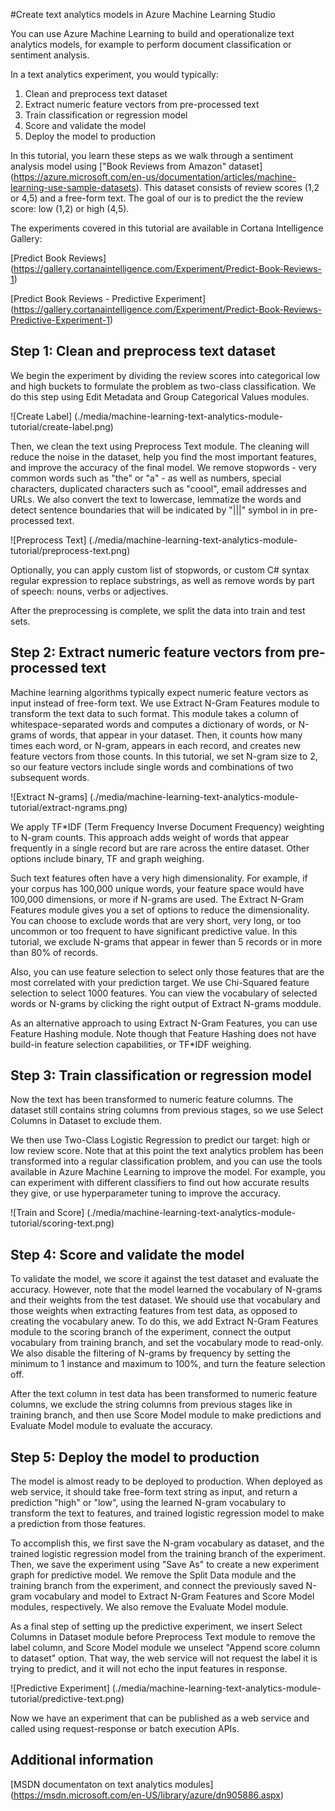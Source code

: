<properties
	pageTitle="Create text analytics models in Azure Machine Learning Studio | Microsoft Azure"
	description="How to create text analytics models in Azure Machine Learning Studio using modules for text preprocessing, N-grams or feature hashing"
	services="machine-learning"
	documentationCenter=""
	authors="rastala"
	manager=""
	editor=""/>

<tags
	ms.service="machine-learning"
	ms.workload="data-services"
	ms.tgt_pltfrm="na"
	ms.devlang="na"
	ms.topic="article"
	ms.date="08/19/2016"
	ms.author="roastala" />


#Create text analytics models in Azure Machine Learning Studio

You can use Azure Machine Learning to build and operationalize text analytics models, for example to perform document classification or sentiment analysis.

In a text analytics experiment, you would typically:

 1. Clean and preprocess text dataset
 2. Extract numeric feature vectors from pre-processed text
 3. Train classification or regression model
 4. Score and validate the model
 5. Deploy the model to production

In this tutorial, you learn these steps as we walk through a sentiment analysis model using ["Book Reviews from Amazon" dataset] (https://azure.microsoft.com/en-us/documentation/articles/machine-learning-use-sample-datasets). This dataset consists of review scores (1,2 or 4,5) and a free-form text. The goal of our is to predict the the review score: low (1,2) or high (4,5).

The experiments covered in this tutorial are available in Cortana Intelligence Gallery:

[Predict Book Reviews] (https://gallery.cortanaintelligence.com/Experiment/Predict-Book-Reviews-1)

[Predict Book Reviews - Predictive Experiment] (https://gallery.cortanaintelligence.com/Experiment/Predict-Book-Reviews-Predictive-Experiment-1)

## Step 1: Clean and preprocess text dataset

We begin the experiment by dividing the review scores into categorical low and high buckets to formulate the problem as two-class classification. We do this step using Edit Metadata and Group Categorical Values modules.

![Create Label] (./media/machine-learning-text-analytics-module-tutorial/create-label.png)

Then, we clean the text using Preprocess Text module. The cleaning will reduce the noise in the dataset, help you find the most important features, and improve the accuracy of the final model. We remove stopwords - very common words such as "the" or "a" - as well as numbers, special characters, duplicated characters such as "coool", email addresses and URLs. We also convert the text to lowercase, lemmatize the words and detect sentence boundaries that will be indicated by "|||" symbol in in pre-processed text.

![Preprocess Text] (./media/machine-learning-text-analytics-module-tutorial/preprocess-text.png)

Optionally, you can apply custom list of stopwords, or custom C# syntax regular expression to replace substrings, as well as remove words by part of speech: nouns, verbs or adjectives.

After the preprocessing is complete, we split the data into train and test sets.

## Step 2: Extract numeric feature vectors from pre-processed text

Machine learning algorithms typically expect numeric feature vectors as input instead of free-form text. We use Extract N-Gram Features module to transform the text data to such format. This module takes a column of whitespace-separated words and computes a dictionary of words, or N-grams of words, that appear in your dataset. Then, it counts how many times each word, or N-gram, appears in each record, and creates new feature vectors from those counts. In this tutorial, we set N-gram size to 2, so our feature vectors include single words and combinations of two subsequent words.

![Extract N-grams] (./media/machine-learning-text-analytics-module-tutorial/extract-ngrams.png)

We apply TF*IDF (Term Frequency Inverse Document Frequency) weighting to N-gram counts. This approach adds weight of words that appear frequently in a single record but are rare across the entire dataset. Other options include binary, TF and graph weighing.

Such text features often have a very high dimensionality. For example, if your corpus has 100,000 unique words, your feature space would have 100,000 dimensions, or more if N-grams are used. The Extract N-Gram Features module gives you a set of options to reduce the dimensionality. You can choose to exclude words that are very short, very long, or too uncommon or too frequent to have significant predictive value. In this tutorial, we exclude N-grams that appear in fewer than 5 records or in more than 80% of records.

Also, you can use feature selection to select only those features that are the most correlated with your prediction target. We use Chi-Squared feature selection to select 1000 features. You can view the vocabulary of selected words or N-grams by clicking the right output of Extract N-grams moddule.

As an alternative approach to using Extract N-Gram Features, you can use Feature Hashing module. Note though that Feature Hashing does not have build-in feature selection capabilities, or TF*IDF weighing.

## Step 3: Train classification or regression model

Now the text has been transformed to numeric feature columns. The dataset still contains string columns from previous stages, so we use Select Columns in Dataset to exclude them.

We then use Two-Class Logistic Regression to predict our target: high or low review score. Note that at this point the text analytics problem has been transformed into a regular classification problem, and you can use the tools available in Azure Machine Learning to improve the model. For example, you can experiment with different classifiers to find out how accurate results they give, or use hyperparameter tuning to improve the accuracy.

![Train and Score] (./media/machine-learning-text-analytics-module-tutorial/scoring-text.png)

## Step 4: Score and validate the model

To validate the model, we score it against the test dataset and evaluate the accuracy. However, note that the model learned the vocabulary of N-grams and their weights from the test dataset. We should use that vocabulary and those weights when extracting features from test data, as opposed to creating the vocabulary anew. To do this, we add Extract N-Gram Features module to the scoring branch of the experiment, connect the output vocabulary from training branch, and set the vocabulary mode to read-only. We also disable the filtering of N-grams by frequency by setting the minimum to 1 instance and maximum to 100%, and turn the feature selection off.

After the text column in test data has been transformed to numeric feature columns, we exclude the string columns from previous stages like in training branch, and then use Score Model module to make predictions and Evaluate Model module to evaluate the accuracy.

## Step 5: Deploy the model to production

The model is almost ready to be deployed to production. When deployed as web service, it should take free-form text string as input, and return a prediction "high" or "low", using the learned N-gram vocabulary to transform the text to features, and trained logistic regression model to make a prediction from those features. 

To accomplish this, we first save the N-gram vocabulary as dataset, and the trained logistic regression model from the training branch of the experiment. Then, we save the experiment using "Save As" to create a new experiment graph for predictive model. We remove the Split Data module and the training branch from the experiment, and connect the previously saved N-gram vocabulary and model to Extract N-Gram Features and Score Model modules, respectively. We also remove the Evaluate Model module.

As a final step of setting up the predictive experiment, we insert Select Columns in Dataset module before Preprocess Text module to remove the label column, and Score Model module we unselect "Append score column to dataset" option. That way, the web service will not request the label it is trying to predict, and it will not echo the input features in response.

![Predictive Experiment] (./media/machine-learning-text-analytics-module-tutorial/predictive-text.png)

Now we have an experiment that can be published as a web service and called using request-response or batch execution APIs.

## Additional information

[MSDN documentaton on text analytics modules] (https://msdn.microsoft.com/en-US/library/azure/dn905886.aspx)
